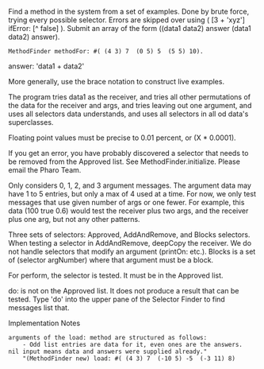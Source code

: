 Find a method in the system from a set of examples.  Done by brute force, trying every possible selector.  Errors are skipped over using ( [3 + 'xyz'] ifError: [^ false] ).
Submit an array of the form ((data1 data2) answer  (data1 data2) answer).

	MethodFinder methodFor: #( (4 3) 7  (0 5) 5  (5 5) 10).

answer:  'data1 + data2'

More generally, use the brace notation to construct live examples.

The program tries data1 as the receiver, and
	tries all other permutations of the data for the receiver and args, and
	tries leaving out one argument, and
	uses all selectors data understands, and
	uses all selectors in all od data's superclasses.

Floating point values must be precise to 0.01 percent, or (X * 0.0001).

If you get an error, you have probably discovered a selector that needs to be removed from the Approved list.  See MethodFinder.initialize.  Please email the Pharo Team.

Only considers 0, 1, 2, and 3 argument messages.  The argument data may have 1 to 5 entries, but only a max of 4 used at a time.  For now, we only test messages that use given number of args or one fewer.  For example, this data (100 true 0.6) would test the receiver plus two args, and the receiver plus one arg, but not any other patterns.

Three sets of selectors:  Approved, AddAndRemove, and Blocks selectors.  When testing a selector in AddAndRemove, deepCopy the receiver.  We do not handle selectors that modify an argument (printOn: etc.).  Blocks is a set of (selector argNumber) where that argument must be a block.

For perform, the selector is tested.  It must be in the Approved list.

do: is not on the Approved list.  It does not produce a result that can be tested.  Type 'do' into the upper pane of the Selector Finder to find messages list that.


Implementation Notes
	
	arguments of the load: method are structured as follows:
		- Odd list entries are data for it, even ones are the answers.  nil input means data and answers were supplied already."
		"(MethodFinder new) load: #( (4 3) 7  (-10 5) -5  (-3 11) 8)





